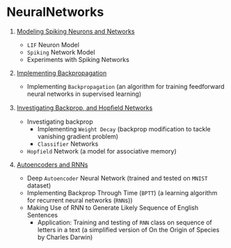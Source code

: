 # NeuralNetworks
1. [Modeling Spiking Neurons and Networks](./A1)
   - `LIF` Neuron Model
   - `Spiking` Network Model
   - Experiments with Spiking Networks

2. [Implementing Backpropagation](./A2)
   - Implementing `Backpropagation` (an algorithm for training feedforward neural networks in supervised learning)

3. [Investigating Backprop, and Hopﬁeld Networks](./A3)
   - Investigating backprop
      - Implementing `Weight Decay` (backprop modification to tackle vanishing gradient problem)
      - `Classifier` Networks
   - `Hopfield` Network (a model for associative memory)

4. [Autoencoders and RNNs](./A4)
   - Deep `Autoencoder` Neural Network (trained and tested on `MNIST` dataset)
   - Implementing Backprop Through Time (`BPTT`) (a learning algorithm for recurrent neural networks (`RNN`s))
   - Making Use of RNN to Generate Likely Sequence of English Sentences
      - Application: Training and testing of `RNN` class on sequence of letters in a text (a simplified version of On the Origin of Species by Charles Darwin)
   
   

